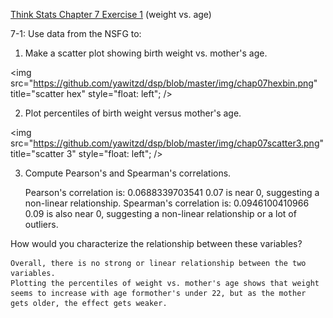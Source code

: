 [Think Stats Chapter 7 Exercise 1](http://greenteapress.com/thinkstats2/html/thinkstats2008.html#toc70) (weight vs. age)

7-1: Use data from the NSFG to: 

1) Make a scatter plot showing birth weight vs. mother's age. 

<img src="https://github.com/yawitzd/dsp/blob/master/img/chap07hexbin.png" title="scatter hex" style="float: left"; />

2) Plot percentiles of birth weight versus mother's age. 

<img src="https://github.com/yawitzd/dsp/blob/master/img/chap07scatter3.png" title="scatter 3" style="float: left"; />

3) Compute Pearson's and Spearman's correlations. 

    Pearson's correlation is:  0.0688339703541
        0.07 is near 0, suggesting a non-linear relationship.
     Spearman's correlation is:  0.0946100410966
         0.09 is also near 0, suggesting a non-linear relationship or a lot of outliers.

How would you characterize the relationship between these variables?

    Overall, there is no strong or linear relationship between the two variables.
    Plotting the percentiles of weight vs. mother's age shows that weight seems to increase with age formother's under 22, but as the mother gets older, the effect gets weaker. 
    
